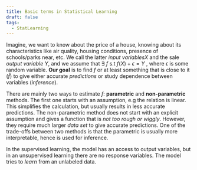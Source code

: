 ```yaml
---
title: Basic terms in Statistical Learning
draft: false
tags:
  - StatLearning
---
```

Imagine, we want to know about the price of a house, knowing about its characteristics like air quality, housing conditions, presence of schools/parks near, etc. We call the latter *input variables*$X$ and the sale *output variable* $Y$, and we assume that $\exists$ $f$ s.t $f(X)+ \epsilon = Y$ , where $\epsilon$ is some random variable. **Our goal** is to find $f$ or at least something that is close to it ($\hat{f}$) to give either accurate *predictions* or study dependence between variables (*inference*).

There are mainly two ways to estimate $f$: **parametric** and **non-parametric** methods. The first one starts with an assumption, e.g the relation is linear. This simplifies the calculation, but usually results in less accurate predictions. The non-parametric method does not start with an explicit assumption and gives a function that is *not too rough or wiggly*. However, they require much larger *data set* to give accurate predictions. One of the trade-offs between two methods is that the parametric is usually more interpretable, hence is used for inference.

In the supervised learning, the model has an access to output variables, but in an unsupervised learning there are no response variables. The model tries to *learn* from an unlabeled data. 